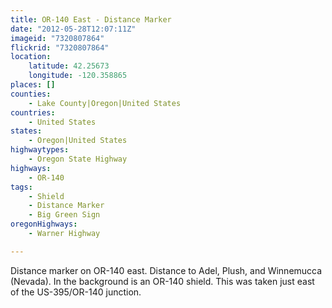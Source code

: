```yaml
---
title: OR-140 East - Distance Marker
date: "2012-05-28T12:07:11Z"
imageid: "7320807864"
flickrid: "7320807864"
location:
    latitude: 42.25673
    longitude: -120.358865
places: []
counties:
    - Lake County|Oregon|United States
countries:
    - United States
states:
    - Oregon|United States
highwaytypes:
    - Oregon State Highway
highways:
    - OR-140
tags:
    - Shield
    - Distance Marker
    - Big Green Sign
oregonHighways:
    - Warner Highway

---
```

Distance marker on OR-140 east.  Distance to Adel, Plush, and Winnemucca (Nevada).  In the background is an OR-140 shield.  This was taken just east of the US-395/OR-140 junction.